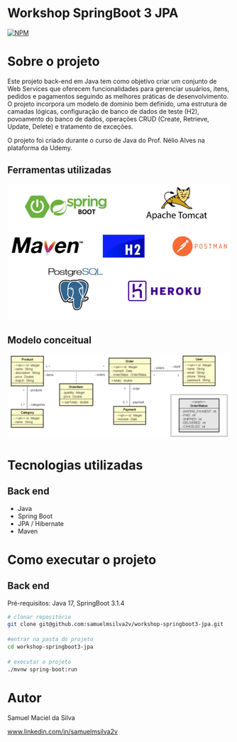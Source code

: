 # Workshop SpringBoot 3 JPA 
[![NPM](https://img.shields.io/npm/l/react)](https://github.com/samuelmsilva2v/workshop-springboot3-jpa/blob/main/LICENSE) 

# Sobre o projeto

Este projeto back-end em Java tem como objetivo criar um conjunto de Web Services que oferecem funcionalidades para gerenciar usuários, itens, pedidos e pagamentos 
seguindo as melhores práticas de desenvolvimento. O projeto incorpora um modelo de domínio bem definido, uma estrutura de camadas lógicas, 
configuração de banco de dados de teste (H2), povoamento do banco de dados, operações CRUD (Create, Retrieve, Update, Delete) e tratamento de exceções.

O projeto foi criado durante o curso de Java do Prof. Nélio Alves na plataforma da Udemy.

## Ferramentas utilizadas
![Tools](https://raw.githubusercontent.com/samuelmsilva2v/workshop-springboot3-jpa/a09fc4a4c28260714add8b087044ced668054cd0/assets/tools.png)


## Modelo conceitual
![Modelo Conceitual](https://github.com/samuelmsilva2v/workshop-springboot3-jpa/blob/main/assets/domain-model.png?raw=true)

# Tecnologias utilizadas
## Back end
- Java
- Spring Boot
- JPA / Hibernate
- Maven

# Como executar o projeto

## Back end
Pré-requisitos: Java 17, SpringBoot 3.1.4

```bash
# clonar repositório
git clone git@github.com:samuelmsilva2v/workshop-springboot3-jpa.git

#entrar na pasta do projeto
cd workshop-springboot3-jpa

# executar o projeto
./mvnw spring-boot:run
```

# Autor

Samuel Maciel da Silva

www.linkedin.com/in/samuelmsilva2v

